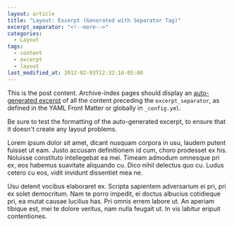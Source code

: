 ```yaml
---
layout: article
title: "Layout: Excerpt (Generated with Separator Tag)"
excerpt_separator: "<!--more-->"
categories:
  - Layout
tags:
  - content
  - excerpt
  - layout
last_modified_at: 2012-02-03T12:32:16-05:00
---
```


This is the post content. Archive-index pages should display an [auto-generated excerpt](https://jekyllrb.com/docs/posts/#post-excerpts) of all the content preceding the `excerpt_separator`, as defined in the YAML Front Matter or globally in `_config.yml`.

Be sure to test the formatting of the auto-generated excerpt, to ensure that it doesn't create any layout problems.

<!--more-->

Lorem ipsum dolor sit amet, dicant nusquam corpora in usu, laudem putent fuisset ut eam. Justo accusam definitionem id cum, choro prodesset ex his. Noluisse constituto intellegebat ea mei. Timeam admodum omnesque pri ex, eos habemus suavitate aliquando cu. Dico nihil delectus quo cu. Ludus cetero cu eos, vidit invidunt dissentiet mea ne.

Usu delenit vocibus elaboraret ex. Scripta sapientem adversarium ei pri, pri ex solet democritum. Nam te porro impedit, ei doctus albucius cotidieque pri, ea mutat causae lucilius has. Pri omnis errem labore ut. An aperiam tibique est, mei te dolore veritus, nam nulla feugait ut. In vis labitur eripuit contentiones.